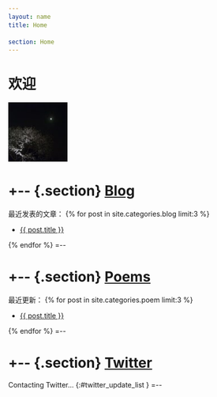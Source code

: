 ```yaml
---
layout: name
title: Home

section: Home
---
```


欢迎
====

<img class='inset right' src='/files/images/chyyy.jpg' title='春-夜-月-樱' alt='春-夜-月-樱-图' width='120px' />

+-- {.section}
[Blog](/blog)
==============
最近发表的文章：
{% for post in site.categories.blog limit:3 %}
<ul class="compact recent">
<li>
  <a href="{{ post.url }}" title="{{ post.excerpt }}">{{ post.title }}</a>
</li>
</ul>
{% endfor %}
=--

+-- {.section}
[Poems](/poem)
==============
最近更新：
{% for post in site.categories.poem limit:3 %}
<ul class="compact recent">
<li>
  <a href="{{ post.url }}" title="{{ post.excerpt }}">{{ post.title }}</a>
</li>
</ul>
{% endfor %}
=--

+-- {.section}
[Twitter](https://twitter.com/wenbing)
======================================
Contacting Twitter... 
{:#twitter_update_list }
=--



<script type="text/javascript">
//<![CDATA[
    document.write('<script type="text/javascript" src="http://twitter.com/javascripts/blogger.js"></' + 'script>');
    document.write('<script type="text/javascript" src="http://twitter.com/statuses/user_timeline/wenbing.json?callback=twitterCallback2&count=1"></' + 'script>');
//]]>
</script>
